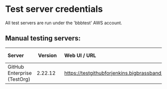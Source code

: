 # Test server credentials

All test servers are run under the 'bbbtest' AWS account.

## Manual testing servers:

| Server |&nbsp;Version&nbsp;&nbsp;| Web UI / URL | [Credentials](./)  [file](testf.md) |
|:---|:---|:---|:---:|
| GitHub Enterprise (TestOrg) | 2.22.12 | https://testgithubforjenkins.bigbrassband.tk/ | [doc](github-enterprise.md) |
